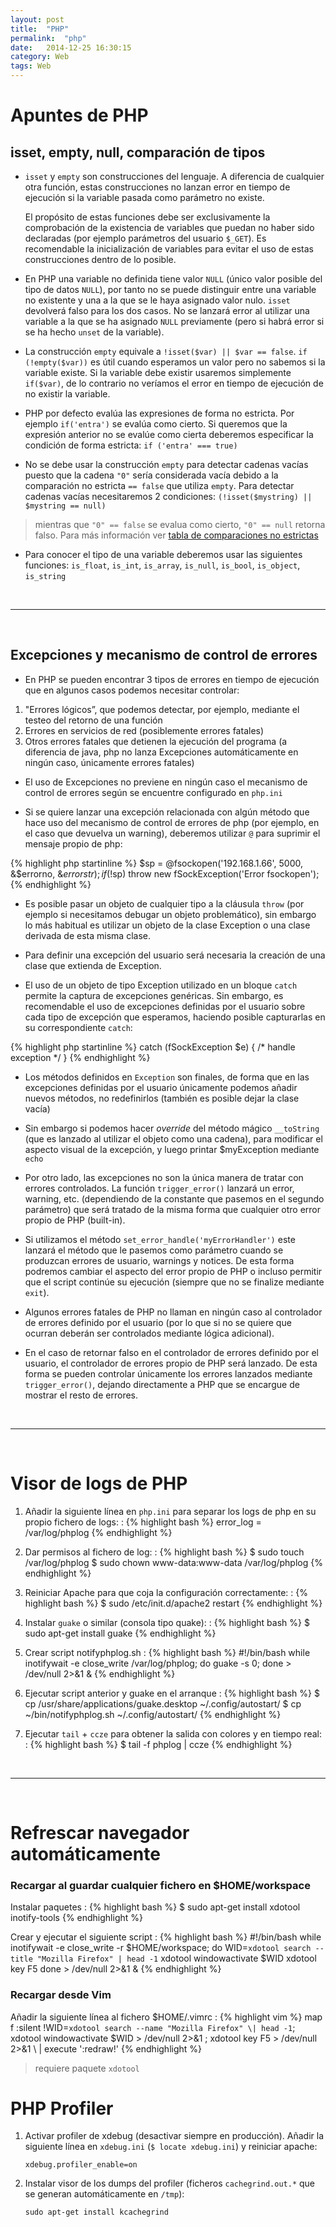 ```yaml
---
layout: post
title:  "PHP"
permalink:  "php"
date:   2014-12-25 16:30:15
category: Web
tags: Web
---
```

# Apuntes de PHP

## isset, empty, null, comparación de tipos

- `isset` y `empty` son construcciones del lenguaje. A diferencia de cualquier otra función, estas construcciones no lanzan error en tiempo de ejecución si la variable pasada como parámetro no existe.

    El propósito de estas funciones debe ser exclusivamente la comprobación de la existencia de variables que puedan no haber sido declaradas (por ejemplo parámetros del usuario `$_GET`). Es recomendable la inicialización de variables para evitar el uso de estas construcciones dentro de lo posible.

- En PHP una variable no definida tiene valor `NULL` (único valor posible del tipo de datos `NULL`), por tanto no se puede distinguir entre una variable no existente y una a la que se le haya asignado valor nulo. `isset` devolverá falso para los dos casos. No se lanzará error al utilizar una variable a la que se ha asignado `NULL` previamente (pero si habrá error si se ha hecho `unset` de la variable).

- La construcción `empty` equivale a `!isset($var) || $var == false`. `if (!empty($var))` es útil cuando esperamos un valor pero no sabemos si la variable existe. Si la variable debe existir usaremos simplemente `if($var)`, de lo contrario no veríamos el error en tiempo de ejecución de no existir la variable.

- PHP por defecto evalúa las expresiones de forma no estricta. Por ejemplo `if('entra')` se evalúa como cierto. Si queremos que la expresión anterior no se evalúe como cierta deberemos especificar la condición de forma estricta: `if ('entra' === true)`

- No se debe usar la construcción `empty` para detectar cadenas vacías puesto que la cadena `"0"` sería considerada vacía debido a la comparación no estricta `== false` que utiliza `empty`. Para detectar cadenas vacías necesitaremos 2 condiciones: `(!isset($mystring) || $mystring == null)`

> mientras que `"0" == false` se evalua como cierto, `"0" == null` retorna falso. Para más información ver [tabla de comparaciones no estrictas](http://php.net/manual/en/types.comparisons.php)

- Para conocer el tipo de una variable deberemos usar las siguientes funciones: `is_float`, `is_int`, `is_array`, `is_null`, `is_bool`, `is_object`, `is_string`


<br />

---
<br />


## Excepciones y mecanismo de control de errores

- En PHP se pueden encontrar 3 tipos de errores en tiempo de ejecución que en algunos casos podemos necesitar controlar:

1. "Errores lógicos”, que podemos detectar, por ejemplo, mediante el testeo del retorno de una función
2. Errores en servicios de red (posiblemente errores fatales)
3. Otros errores fatales que detienen la ejecución del programa (a diferencia de java, php no lanza Excepciones automáticamente en ningún caso, únicamente errores fatales)

- El uso de Excepciones no previene en ningún caso el mecanismo de control de errores según se encuentre configurado en `php.ini`

- Si se quiere lanzar una excepción relacionada con algún método que hace uso del mecanismo de control de errores de php (por ejemplo, en el caso que devuelva un warning), deberemos utilizar `@` para suprimir el mensaje propio de php:

{% highlight php startinline %}
$sp = @fsockopen('192.168.1.66', 5000, &$errorno, &$errorstr);
if (!$sp)
    throw new fSockException('Error fsockopen');
{% endhighlight %}

- Es posible pasar un objeto de cualquier tipo a la cláusula `throw` (por ejemplo si necesitamos debugar un objeto problemático), sin embargo lo más habitual es utilizar un objeto de la clase Exception o una clase derivada de esta misma clase.

- Para definir una excepción del usuario será necesaria la creación de una clase que extienda de Exception.

- El uso de un objeto de tipo Exception utilizado en un bloque `catch` permite la captura de excepciones genéricas. Sin embargo, es recomendable el uso de excepciones definidas por el usuario sobre cada tipo de excepción que esperamos, haciendo posible capturarlas en su correspondiente `catch`:

{% highlight php startinline %}
catch (fSockException $e) { /* handle exception */ }
{% endhighlight %}

- Los métodos definidos en `Exception` son finales, de forma que en las excepciones definidas por el usuario únicamente podemos añadir nuevos métodos, no redefinirlos (también es posible dejar la clase vacía)

- Sin embargo si podemos hacer <i>override</i> del método mágico `__toString` (que es lanzado al utilizar el objeto como una cadena), para modificar el aspecto visual de la excepción, y luego printar $myException mediante `echo`

- Por otro lado, las excepciones no son la única manera de tratar con errores controlados. La función `trigger_error()` lanzará un error, warning, etc. (dependiendo de la constante que pasemos en el segundo parámetro) que será tratado de la misma forma que cualquier otro error propio de PHP (built-in).

- Si utilizamos el método `set_error_handle('myErrorHandler')` este lanzará el método que le pasemos como parámetro cuando se produzcan errores de usuario, warnings y notices. De esta forma podremos cambiar el aspecto del error propio de PHP o incluso permitir que el script continúe su ejecución (siempre que no se finalize mediante `exit`).

- Algunos errores fatales de PHP no llaman en ningún caso al controlador de errores definido por el usuario (por lo que si no se quiere que ocurran deberán ser controlados mediante lógica adicional).

- En el caso de retornar falso en el controlador de errores definido por el usuario, el controlador de errores propio de PHP será lanzado. De esta forma se pueden controlar únicamente los errores lanzados mediante `trigger_error()`, dejando directamente a PHP que se encargue de mostrar el resto de errores.

<br />

---
<br />

# Visor de logs de PHP

1. Añadir la siguiente línea en `php.ini` para separar los logs de php en su propio fichero de logs:
: {% highlight bash %}
    error_log = /var/log/phplog
{% endhighlight %}

2. Dar permisos al fichero de log:
: {% highlight bash %}
$ sudo touch /var/log/phplog
$ sudo chown www-data:www-data /var/log/phplog
{% endhighlight %}

3. Reiniciar Apache para que coja la configuración correctamente:
: {% highlight bash %}
    $ sudo /etc/init.d/apache2 restart
{% endhighlight %}

4. Instalar `guake` o similar (consola tipo quake):
: {% highlight bash %}
    $ sudo apt-get install guake
{% endhighlight %}

5. Crear script notifyphplog.sh
: {% highlight bash %}
#!/bin/bash
while inotifywait -e close_write /var/log/phplog; do guake -s 0; done > /dev/null 2>&1 &
{% endhighlight %}

6. Ejecutar script anterior y guake en el arranque
: {% highlight bash %}
$ cp /usr/share/applications/guake.desktop ~/.config/autostart/
$ cp ~/bin/notifyphplog.sh ~/.config/autostart/
{% endhighlight %}

7. Ejecutar `tail` + `ccze` para obtener la salida con colores y en tiempo real:
: {% highlight bash %}
    $ tail -f phplog | ccze
{% endhighlight %}

<br />

---
<br />

# Refrescar navegador automáticamente

### Recargar al guardar cualquier fichero en $HOME/workspace

Instalar paquetes
: {% highlight bash %}
$ sudo apt-get install xdotool inotify-tools
{% endhighlight %}

Crear y ejecutar el siguiente script
: {% highlight bash %}
#!/bin/bash
while inotifywait -e close_write -r $HOME/workspace; do
    WID=`xdotool search --title "Mozilla Firefox" | head -1`
    xdotool windowactivate $WID
    xdotool key F5
done > /dev/null 2>&1 &
{% endhighlight %}

### Recargar desde Vim
Añadir la siguiente línea al fichero $HOME/.vimrc
: {% highlight vim %}
    map <leader>f :silent !WID=`xdotool search --name "Mozilla Firefox" \| head -1`; xdotool windowactivate $WID > /dev/null 2>&1 ; xdotool key F5 > /dev/null 2>&1<CR> \ | execute ':redraw!'
{% endhighlight %}
> requiere paquete `xdotool`

# PHP Profiler

1. Activar profiler de xdebug (desactivar siempre en producción). Añadir la siguiente línea en `xdebug.ini` (`$ locate xdebug.ini`) y reiniciar apache:

    `xdebug.profiler_enable=on`

2. Instalar visor de los dumps del profiler (ficheros `cachegrind.out.*` que se generan automáticamente en `/tmp`):

    `sudo apt-get install kcachegrind`
